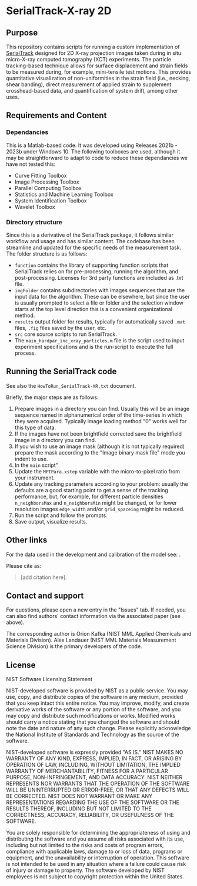 # SerialTrack-X-ray 2D

## Purpose
This repository contains scripts for running a custom implementation of [SerialTrack](https://github.com/FranckLab/SerialTrack) designed for 2D X-ray projection images taken during in situ micro-X-ray computed tomography (XCT) experiments. The particle tracking-based technique allows for surface displacement and strain fields to be measured during, for example, mini-tensile test motions. This provides quantitative visualization of non-uniformities in the strain field (i.e., necking, shear banding), direct measurement of applied strain to supplement crosshead-based data, and quantification of system drift, among other uses. 

## Requirements and Content

### Dependancies
This is a Matlab-based code. It was developed using Releases 2021b - 2023b under Windows 10. The following toolboxes are used, although it may be straightforward to adapt to code to reduce these dependancies we have not tested this:
- Curve Fitting Toolbox
- Image Processing Toolbox
- Parallel Computing Toolbox
- Statistics and Machine Learning Toolbox
- System Identification Toolbox
- Wavelet Toolbox

### Directory structure
Since this is a derivative of the SerialTrack package, it follows similar workflow and usage and has similar content. The codebase has been streamline and updated for the specific needs of the measurement task. The folder structure is as follows:

- `function` contains the library of supporting function scripts that SerialTrack relies on for pre-processing, running the algorithm, and post-processing. Licenses for 3rd party functions are included as .txt file.
- `imgFolder` contains subdirectories with images sequences that are the input data for the algorithm. These can be elsewhere, but since the user is usually prompted to select a file or folder and the selection window starts at the top level direction this is a convenient organizational method.
- `results` output folder for results, typically for automatically saved `.mat` files, `.fig` files saved by the user, etc. 
- `src` core source scripts to run SerialTrack.
- The `main_hardpar_inc_xray_particles.m` file is the script used to input experiment specifications and is the run-script to execute the full process. 

## Running the SerialTrack code
See also the `HowToRun_SerialTrack-XR.txt` document. 

Briefly, the major steps are as follows:
1. Prepare images in a directory you can find. Usually this will be an image sequence named in alphanumerical order of the time-series in which they were acquired. Typically image loading method "0" works well for this type of data.
2. If the images have not been brightfield corrected save the brightfield image in a directory you can find.
3. If you wish to use an image mask (although it is not typically required) prepare the mask according to the "Image binary mask file" mode you indent to use.
4. In the `main` script"
 1. Update the `MPTPara.xstep` variable with the micro-to-pixel ratio from your instrument.
 2. Update any tracking parameters according to your problem: usually the defaults are a good starting point to get a sense of the tracking performance, but, for example, for different particle densities `n_neighborsMax` and `n_neighborsMin` might be changed, or for lower resolution images `edge_width` and/or `grid_spaceing` might be reduced.
5. Run the script and follow the prompts.
6. Save output, visualize results.

## Other links
For the data used in the development and calibration of the model see: <add data doi here>.

Please cite as:
> [add citation here].


## Contact and support
For questions, please open a new entry in the "Issues" tab. If needed, you can also find authors' contact information via the associated paper (see above). 

The corresponding author is Orion Kafka (NIST MML Applied Chemicals and Materials Division). Alex Landauer (NIST MML Materials Measurement Science Division) is the primary developers of the code.

## License

NIST Software Licensing Statement

NIST-developed software is provided by NIST as a public service. You may use, copy, and distribute copies of the software in any medium, provided that you keep intact this entire notice. You may improve, modify, and create derivative works of the software or any portion of the software, and you may copy and distribute such modifications or works. Modified works should carry a notice stating that you changed the software and should note the date and nature of any such change. Please explicitly acknowledge the National Institute of Standards and Technology as the source of the software.

NIST-developed software is expressly provided "AS IS." NIST MAKES NO WARRANTY OF ANY KIND, EXPRESS, IMPLIED, IN FACT, OR ARISING BY OPERATION OF LAW, INCLUDING, WITHOUT LIMITATION, THE IMPLIED WARRANTY OF MERCHANTABILITY, FITNESS FOR A PARTICULAR PURPOSE, NON-INFRINGEMENT, AND DATA ACCURACY. NIST NEITHER REPRESENTS NOR WARRANTS THAT THE OPERATION OF THE SOFTWARE WILL BE UNINTERRUPTED OR ERROR-FREE, OR THAT ANY DEFECTS WILL BE CORRECTED. NIST DOES NOT WARRANT OR MAKE ANY REPRESENTATIONS REGARDING THE USE OF THE SOFTWARE OR THE RESULTS THEREOF, INCLUDING BUT NOT LIMITED TO THE CORRECTNESS, ACCURACY, RELIABILITY, OR USEFULNESS OF THE SOFTWARE.

You are solely responsible for determining the appropriateness of using and distributing the software and you assume all risks associated with its use, including but not limited to the risks and costs of program errors, compliance with applicable laws, damage to or loss of data, programs or equipment, and the unavailability or interruption of operation. This software is not intended to be used in any situation where a failure could cause risk of injury or damage to property. The software developed by NIST employees is not subject to copyright protection within the United States.
